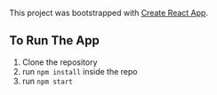 This project was bootstrapped with [Create React App](https://github.com/facebook/create-react-app).

## To Run The App

1. Clone the repository
2. run `npm install` inside the repo
3. run `npm start`

